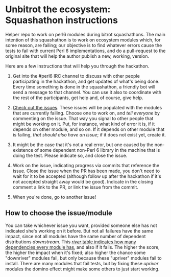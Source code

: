 # Unbitrot the ecosystem: Squashathon instructions

Helper repo to work on perl6 modules during bitrot squashathons. The main intention of this squashathon is to work on ecosystem modules which, for some reason, are failing; our objective is to find whatever errors cause the tests to fail with current Perl 6 implementations, and do a pull-request to the original site that will help the author publish a new, working, version.

Here are a few instructions that will help you through the hackathon.

1. Get into the #perl6 IRC channel to discuss with other people participating in the hackathon, and get updates of what's being done. Every time something is done in the squashathon, a friendly bot will send a message to that channel. You can use it also to coordinate with the rest of the participants, get help and, of course, give help.

2. [Check out the issues](https://github.com/perl6/ecosystem-unbitrot/issues). These issues will be populated with the modules that are currently failing. Choose one to work on, and *tell everyone* by commenting on the issue. That way you signal to other people that might be working on it. Put, for instance, what kind of error it is, if it depends on other module, and so on. If it depends on other module that is failing, *that should also have an issue*; if it does not exist yet, create it. 

3. It might be the case that it's not a real error, but one caused by the non-existence of some dependent non-Perl 6 library in the machine that is doing the test. Please indicate so, and close the issue.

4. Work on the issue, indicating progress via commits that reference the issue. Close the issue when the PR has been made, you don't need to wait for it to be accepted (although follow up after the hackathon if it's not accepted straight away would be good). Indicate in the closing comment a link to the PR, or link the issue from the commit. 

5. When you're done, go to another issue!

## How to choose the issue/module

You can take whichever issue you want, provided someone else has not indicated she's working on it before. But not all failures have the same impact, since not all modules have the same number of dependent distributions *downstream*. This [*river* table indicates how many dependencies every module has](https://github.com/JJ/p6-river/blob/master/data/river-scores.csv), and also if it fails. The higher the score, the higher the impact when it's fixed; also higher the chance some "downriver" modules fail, but only because these "upriver" modules fail to install. There are many modules that fail tests, but by fixing these *upriver* modules the domino effect might make some others to just start working.
